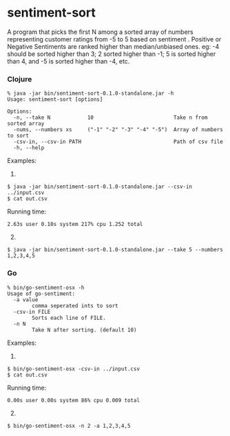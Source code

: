 # sentiment-sort

A program that picks the first N among a sorted array of numbers representing customer ratings from -5 to 5 based on sentiment . Positive or Negative Sentiments are ranked higher than median/unbiased ones. eg: -4 should be sorted higher than 3; 2 sorted higher than -1; 5 is sorted higher than 4, and -5 is sorted higher than -4, etc.

### Clojure

```
% java -jar bin/sentiment-sort-0.1.0-standalone.jar -h
Usage: sentiment-sort [options]

Options:
  -n, --take N            10                          Take n from sorted array
  -nums, --numbers xs     ("-1" "-2" "-3" "-4" "-5")  Array of numbers to sort
  -csv-in, --csv-in PATH                              Path of csv file
  -h, --help
```

Examples:

1.

	$ java -jar bin/sentiment-sort-0.1.0-standalone.jar --csv-in ../input.csv
	$ cat out.csv


Running time:

```2.63s user 0.10s system 217% cpu 1.252 total```

2.

	$ java -jar bin/sentiment-sort-0.1.0-standalone.jar --take 5 --numbers 1,2,3,4,5

### Go

```
% bin/go-sentiment-osx -h
Usage of go-sentiment:
  -a value
		comma seperated ints to sort
  -csv-in FILE
		Sorts each line of FILE.
  -n N
		Take N after sorting. (default 10)
```

Examples:

1.

	$ bin/go-sentiment-osx -csv-in ../input.csv
	$ cat out.csv

Running time:

```0.00s user 0.00s system 86% cpu 0.009 total```

2.

	$ bin/go-sentiment-osx -n 2 -a 1,2,3,4,5
